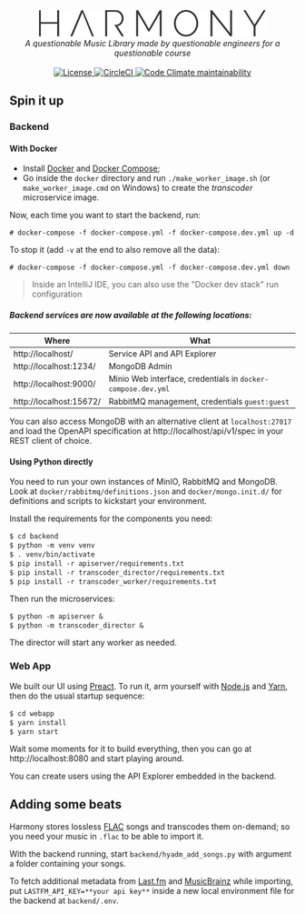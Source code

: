 <p align="center">
  <img alt="Harmony" width="400"
       src="https://raw.githubusercontent.com/unipv-ce18/harmony/master/webapp/src/assets/logo-dark.svg"/>
  <br>
  <em>A questionable Music Library made by questionable engineers for a questionable course</em>
  <br><br>
  <a href="https://github.com/unipv-ce18/harmony/blob/master/LICENSE">
    <img alt="License" src="https://img.shields.io/github/license/unipv-ce18/harmony">
  </a>
  <a href="https://circleci.com/gh/unipv-ce18/harmony">
    <img alt="CircleCI" src="https://img.shields.io/circleci/build/github/unipv-ce18/harmony"/>
  </a>
  <a href="https://codeclimate.com/github/unipv-ce18/harmony">
    <img alt="Code Climate maintainability" src="https://img.shields.io/codeclimate/maintainability/unipv-ce18/harmony">
  </a>
</p>

## Spin it up

### Backend
 
#### With Docker

- Install [Docker](https://www.docker.com/) and [Docker Compose](https://github.com/docker/compose/releases/latest);
- Go inside the `docker` directory and run `./make_worker_image.sh` (or `make_worker_image.cmd` on Windows) to
  create the _transcoder_ microservice image.
  
Now, each time you want to start the backend, run:

```console
# docker-compose -f docker-compose.yml -f docker-compose.dev.yml up -d
```

To stop it (add `-v` at the end to also remove all the data):

```console
# docker-compose -f docker-compose.yml -f docker-compose.dev.yml down
```

> Inside an IntelliJ IDE, you can also use the "Docker dev stack" run configuration

##### Backend services are now available at the following locations:

| Where                   | What                                                         |
|-------------------------|--------------------------------------------------------------|
| http://localhost/       | Service API and API Explorer                                 |
| http://localhost:1234/  | MongoDB Admin                                                |
| http://localhost:9000/  | Minio Web interface, credentials in `docker-compose.dev.yml` |
| http://localhost:15672/ | RabbitMQ management, credentials `guest:guest`               |

You can also access MongoDB with an alternative client at `localhost:27017` and load the OpenAPI specification at
http://localhost/api/v1/spec in your REST client of choice.

#### Using Python directly

You need to run your own instances of MinIO, RabbitMQ and MongoDB. Look at `docker/rabbitmq/definitions.json` and
`docker/mongo.init.d/` for definitions and scripts to kickstart your environment.

Install the requirements for the components you need:

```console
$ cd backend
$ python -m venv venv
$ . venv/bin/activate
$ pip install -r apiserver/requirements.txt
$ pip install -r transcoder_director/requirements.txt
$ pip install -r transcoder_worker/requirements.txt
```

Then run the microservices:

```console
$ python -m apiserver &
$ python -m transcoder_director &
```

The director will start any worker as needed.

### Web App

We built our UI using [Preact](https://preactjs.com/). To run it, arm yourself with [Node.js](https://nodejs.org/)
and [Yarn](https://yarnpkg.com/), then do the usual startup sequence:

```console
$ cd webapp
$ yarn install
$ yarn start
```

Wait some moments for it to build everything, then you can go at http://localhost:8080 and start playing around.

You can create users using the API Explorer embedded in the backend.

## Adding some beats

Harmony stores lossless [FLAC](https://xiph.org/flac/) songs and transcodes them on-demand; so you need your music
in `.flac` to be able to import it. 

With the backend running, start `backend/hyadm_add_songs.py` with argument a folder containing your songs.
 
To fetch additional metadata from [Last.fm](https://www.last.fm/) and [MusicBrainz](https://musicbrainz.org/) while
importing, put `LASTFM_API_KEY=**your api key**` inside a new local environment file for the backend at `backend/.env`.
